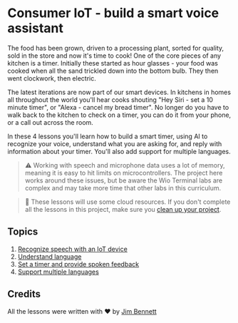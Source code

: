 # Consumer IoT - build a smart voice assistant

The food has been grown, driven to a processing plant, sorted for quality, sold in the store and now it's time to cook! One of the core pieces of any kitchen is a timer. Initially these started as hour glasses - your food was cooked when all the sand trickled down into the bottom bulb. They then went clockwork, then electric.

The latest iterations are now part of our smart devices. In kitchens in homes all throughout the world you'll hear cooks shouting "Hey Siri - set a 10 minute timer", or "Alexa - cancel my bread timer". No longer do you have to walk back to the kitchen to check on a timer, you can do it from your phone, or a call out across the room.

In these 4 lessons you'll learn how to build a smart timer, using AI to recognize your voice, understand what you are asking for, and reply with information about your timer. You'll also add support for multiple languages.

> ⚠️ Working with speech and microphone data uses a lot of memory, meaning it is easy to hit limits on microcontrollers. The project here works around these issues, but be aware the Wio Terminal labs are complex and may take more time that other labs in this curriculum.

> 💁 These lessons will use some cloud resources. If you don't complete all the lessons in this project, make sure you [clean up your project](../clean-up.md).

## Topics

1. [Recognize speech with an IoT device](./lessons/1-speech-recognition/README.md)
1. [Understand language](./lessons/2-language-understanding/README.md)
1. [Set a timer and provide spoken feedback](./lessons/3-spoken-feedback/README.md)
1. [Support multiple languages](./lessons/4-multiple-language-support/README.md)

## Credits

All the lessons were written with ♥️ by [Jim Bennett](https://GitHub.com/JimBobBennett)
